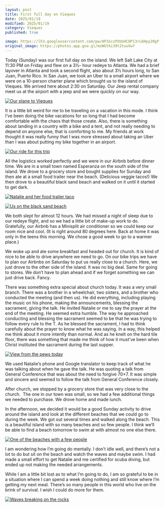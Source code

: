 ```yaml
---
layout: post
title: First full day on Vieques 
date: 2025/01/19
modified: 2025/01/19
category: Vieques 
published: true

image: https://lh3.googleusercontent.com/pw/AP1GczPXUU4COP13rL6Hpy20gFf3RPKU3DYU3seJnM0uhDZR3bSNwSRFME1W3Z_2yF5oBCjXrW9gc2ruVQs0BHh27ZuIVabHKcEm3_COGwoMMXQHVnrP84UT=s0-no
original_image: https://photos.app.goo.gl/mzWGtki39t2tuuVw7
---
```


Today (Sunday) was our first full day on the island. We left Salt Lake City at 11:30 PM on Friday and flew on a 3½- hour redeye to Atlanta. We had a brief layover in Atlanta and took a second flight, also about 3½ hours long, to San Juan, Puerto Rico. In San Juan, we took an Uber to a small airport where we were on a 10-person charter plane which brought us to the island of Vieques. We arrived here about 2:30 on Saturday. Our Jeep rental company meet us at the airport with a jeep and we were quickly on our way.

[![Our plane to Vieques](https://lh3.googleusercontent.com/pw/AP1GczP5KsTsoaadX0T1s3Ii6u4HhkeggKcVZ4fhH4hSpu6bSxTPqVmrkrC0DYjmARNuAKnfZpLIvd6dgVvs_mOw8JDlkghcPeGiwxyBRO2TIeS7J0hzHyBm=s0-no)](https://photos.app.goo.gl/1vwJ4XVyN4n7WSXQ7)


It is a little bit weird for me to be traveling on a vacation in this mode. I think I’ve been doing the bike vacations for so long that I had become comfortable with the chaos that those create. Also, there is something about landing in a country with a bike and a tent, and not really needing to depend on anyone else, that is comforting to me. My friends at work thought it was really funny that I was more stressed about taking an Uber than I was about putting my bike together in an airport.

[![Our ride for this trip](https://lh3.googleusercontent.com/pw/AP1GczP96dzv2c2fbbDAhGGIM9lWbjZr7ZReC4HyXJQfVpjVsYP6jmNpceIHLQfhmy2ys5bMhoOT1suyhf-DNmJi4qjMv-HmkAIYNfR9TD0ZFvO5HnVhU-GN=s0-no)](https://photos.app.goo.gl/D5ucgn51b34uGh519)


All the logistics worked perfectly and we were in our Airbnb before dinner time. We are in a small town named Esperanza on the south side of the island. We drove to a grocery store and bought supplies for Sunday and then ate at a small food trailer near the beach. (Delicious veggie tacos!) We then drove to a beautiful black sand beach and walked on it until it started to get dark.

[![Natalie and her food trailer taco](https://lh3.googleusercontent.com/pw/AP1GczPGQVO1-0iTy82Jf93adT5fLzAXKP1L_WBlFoc_GRN0uNHITxaCT2fLeTpyI0LVU29NntCtclqL-BqP6sZbtAvAY_cb8-XzZ4GQdnlgnDb17dNfxHKK=s0-no)](https://photos.app.goo.gl/QgoE4VAjHi1WRpwf8)

[![Us on the black sand beach](https://lh3.googleusercontent.com/pw/AP1GczPRwZxZBGHSzmSEeN0blgQzOkUuj9eED_WjcTvMjQUtWZUoEE0jv7s0ct8UeE1D7V_9Z3IwmmbC9yw2oS1kKiQT2YY88_PDBBgsqYsfcrm8C4NmkEP6=s0-no)](https://photos.app.goo.gl/ZDESieZJuV3Fsnov5)

We both slept for almost 12 hours. We had missed a night of sleep due to our redeye flight, and so we had a little bit of make-up work to do. Gratefully, our Airbnb has a Minisplit air conditioner so we could keep our room nice and cool. (It is right around 80 degrees here. Back at home it was only in the teens this morning. We chose a good week to go to a warmer place.)

We woke up and ate some breakfast and headed out for church. It is kind of nice to be able to drive anywhere we need to go. On our bike trips we have to plan our Airbnbs on Saturday to put us really close to a church. Here, we just drove to the other side of the island. It was no big deal. Same for going to stores. We don’t have to plan ahead and if we forget something we can just drive back. Fancy.

There was something extra special about church today. It was a very small branch. There was a brother in a wheelchair, two sisters, and a brother who conducted the meeting (and then us). He did everything, including playing the music on his phone, making the announcements, blessing the sacrament, giving the talk. He invited Natalie or me to say the prayer at the end of the meeting. He seemed extra humble. The way he approached conducting and blessing the sacrament seemed to be that he was trying to follow every rule to the T. As he blessed the sacrament, I had to think carefully about the prayer to know what he was saying. In a way, this helped me think about it more intently than normal. And as he knelt on the hard tile floor, there was something that made me think of how it must’ve been when Christ instituted the sacrament during the last supper. 

[![View from the pews today](https://lh3.googleusercontent.com/pw/AP1GczN25e5eYKZobN-3uBK_4jg48MhQFtf0p97iZPRb0v5di9MBLpXxsDIsePIYV8t7FVtm8l5s1B8drwmcwWBLK335DVmmBxi1_a64VqHf5shvRHy6fPEh=s0-no)](https://photos.app.goo.gl/DCFgrqABrNJjNFKE8)


We used Natalie‘s phone and Google translator to keep track of what he was talking about when he gave the talk. He was quoting a talk from General Conference that was about the need to forgive 70×7. It was simple and sincere and seemed to follow the talk from General Conference closely.

After church, we stopped by a grocery store that was very close to the church.  The one in our town was small, so we had a few additional things we needed to purchase. We drove home and made lunch. 

In the afternoon, we decided it would be a good Sunday activity to drive around the island and look at the different beaches that we could go to during the week. We got out several times and walked along the beach. This is a beautiful island with so many beaches and so few people. I think we’ll be able to find a beach tomorrow to swim at with almost no one else there.

[![One of the beaches with a few people](https://lh3.googleusercontent.com/pw/AP1GczNH2viR6HFOBMWObg0V6siQtgiWI2ClO8LDTaMGE_zV6LyXp3KC1Moak9X9tRGHjSoPiieBe_pc-WTvzibxeTOfIM0FDB95bDUU8NvXUnXYQ6FtbGSB=s0-no)](https://photos.app.goo.gl/9SNR2GP4Q3S2od4J8)


I am wondering how I’m going do mentally. I don’t idle well, and there’s not a lot to do but sit on the beach and watch the waves and maybe swim. I had made a small effort to get Natalie and me certified for scuba diving, but ended up not making the needed arrangements. 

While I am a little bit lost as to what I’m going to do, I am so grateful to be in a situation where I can spend a week doing nothing and still know where I’m getting my next meal. There’s so many people in this world who live on the brink of survival. I wish I could do more for them.

[![Waves breaking on the rocks](https://lh3.googleusercontent.com/pw/AP1GczPIsezvii9HEjPXpTDDNA4yNlmhj3l9cshIr4FQbhri2Fo5nHzuRQ-Est9pUg9pK14sKys72zaJ_ktwm6OcIbCUvSCt-g3RujD2zuvlD1eLlETLTQ7O=s0-no)](https://photos.app.goo.gl/sHhrUjT8tAGWo6K37)




